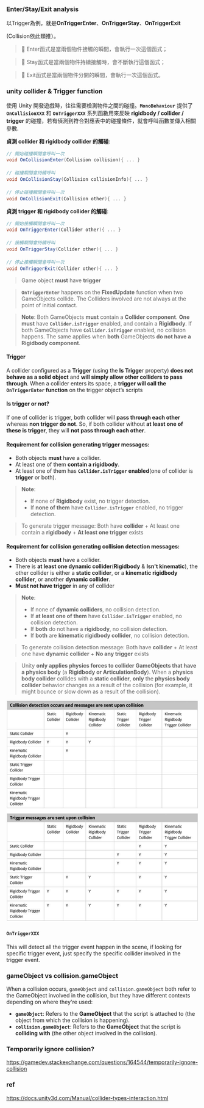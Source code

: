 ### Enter/Stay/Exit analysis

以Trigger為例，就是**OnTriggerEnter**、**OnTriggerStay**、**OnTriggerExit**

(Collision依此類推）。

> 📎 Enter函式是當兩個物件接觸的瞬間，會執行一次這個函式；

> 📎 Stay函式是當兩個物件持續接觸時，會不斷執行這個函式；

> 📎 Exit函式是當兩個物件分開的瞬間，會執行一次這個函式。


### unity collider & Trigger function
使用 Unity 開發遊戲時，往往需要檢測物件之間的碰撞。**`MonoBehaviour`** 提供了 **`OnCollisionXXX`** 和 **`OnTriggerXXX`** 系列函數用來反映 **rigidbody / collider / trigger** 的碰撞，若有偵測到符合對應表中的碰撞條件，就會呼叫函數並傳入相關參數.

**貞測 collider 和 rigidbody collider 的觸碰**: 
```cs
// 開始碰撞瞬間會呼叫一次
void OnCollisionEnter(Collision collision){ ... }　

// 碰撞期間會持續呼叫
void OnCollisionStay(Collision collisionInfo){ ... }

// 停止碰撞瞬間會呼叫一次
void OnCollisionExit(Collision other){ ... }
```

**貞測 trigger 和 rigidbody collider 的觸碰**: 
```cs
// 開始接觸瞬間會呼叫一次
void OnTriggerEnter(Collider other){ ... }

// 接觸期間會持續呼叫
void OnTriggerStay(Collider other){ ... }

// 停止接觸瞬間會呼叫一次
void OnTriggerExit(Collider other){ ... }
```

> Game object **must** have **trigger**

> **`OnTriggerEnter`** happens on the **FixedUpdate** function when two GameObjects collide. The Colliders involved are not always at the point of initial contact.

> **Note**: Both GameObjects **must** contain a **Collider component**. **One must** have **`Collider.isTrigger`** enabled, and contain a **Rigidbody**. If both GameObjects have **`Collider.isTrigger`** enabled, no collision happens. The same applies when **both** GameObjects **do not have a Rigidbody component**.

#### Trigger
A collider configured as a **Trigger** (using the **Is Trigge**r property) **does not behave as a solid object** and **will simply allow other colliders to pass through**. When a collider enters its space, a **trigger will call the `OnTriggerEnter` function** on the trigger object’s scripts

#### Is trigger or not?
If one of collider is trigger, both collider will **pass through each other** whereas **non trigger do not**. So, if both collider without **at least one of these is trigger**, they will **not pass through each other**.

#### Requirement for collision generating trigger messages:
- Both objects **must** have a collider.
- At least one of them **contain a rigidbody**.
- At least one of them has **`Collider.isTrigger` enabled**(one of collider is **trigger** or both).

> **Note**:
> - If none of **Rigidbody** exist, no trigger detection.
> - If **none of them** have **`Collider.isTrigger`** enabled, no trigger detection.

> To generate trigger message: Both have **collider** + At least one contain a **rigidbody** + **At least one trigger** exists

#### Requirement for collision generating collision detection messages:
- Both objects **must** have a collider.
- There is **at least one dynamic collider**(**Rigidbody** & **Isn't kinematic**), the other collider is either a **static collider**, or a **kinematic rigidbody collider**, or another **dynamic collider**.
- **Must not have trigger** in any of collider

> **Note**:
> - If none of **dynamic colliders**, no collision detection.
> - If **at least one of them** have **`Collider.isTrigger`** enabled, no collision detection.
> - If **both** do not have a **rigidbody**, no collision detection.
> - If **both** are **kinematic rigidbody collider**, no collision detection.

> To generate collision detection message: Both have **collider** + At least one have **dynamic collider** + **No any trigger** exists

> Unity **only applies physics forces to collider GameObjects that have a physics body** (a **Rigidbody or ArticulationBody**). When a **physics body collider** collides with a **static collider**, **only** the **physics body collider** behavior changes as a result of the collision (for example, it might bounce or slow down as a result of the collision).

![](./img/trigger&collider.png)

#### `OnTriggerXXX`
This will detect all the trigger event happen in the scene, if looking for specific trigger event, just specify the specific collider involved in the trigger event.

### gameObject vs collision.gameObject
When a collision occurs, `gameObject` and `collision.gameObject` both refer to the GameObject involved in the collision, but they have different contexts depending on where they're used:

-   **`gameObject`**: Refers to the **GameObject** that the script is attached to (the object from which the collision is happening).
-   **`collision.gameObject`**: Refers to the **GameObject** that the script is **colliding with** (the other object involved in the collision).


### Temporarily ignore collision?

https://gamedev.stackexchange.com/questions/164544/temporarily-ignore-collision


### ref
https://docs.unity3d.com/Manual/collider-types-interaction.html

